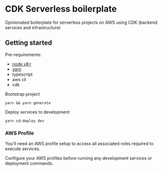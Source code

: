 # CDK Serverless boilerplate

Opinionated boilerplate for serverless projects on AWS using CDK (backend services and infrastructure)

## Getting started

Pre-requirements:

- [node v8+](https://nodejs.org/en/)
- [yarn](https://yarnpkg.com/en/)
- typescript
- aws cli
- cdk

Bootstrap project

```
yarn && yarn generate
```

Deploy services to development

```
yarn cd:deploy dev
```

### AWS Profile

You'll need an AWS profile setup to access all associated roles required to execute services.

Configure your AWS profiles before running any development services or deployment commands.
